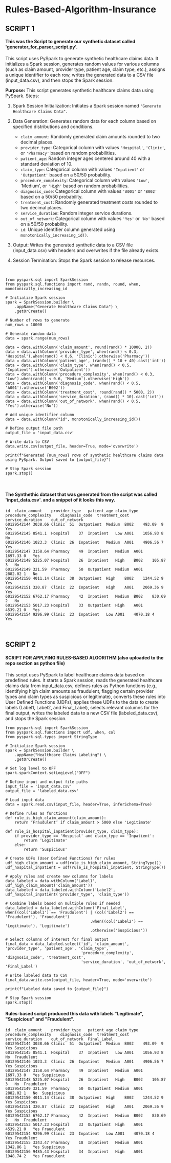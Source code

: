 # Rules-Based-Algorithm-Insurance

## SCRIPT 1
#### This was the Script to generate our synthetic dataset called 'generator_for_parser_script.py'.

This script uses PySpark to generate synthetic healthcare claims data. It initializes a Spark session, generates random values for various columns (such as claim amount, provider type, patient age, claim type, etc.), assigns a unique identifier to each row, writes the generated data to a CSV file (input_data.csv), and then stops the Spark session.

<b>Purpose:</b> This script generates synthetic healthcare claims data using PySpark.
Steps:

1. Spark Session Initialization: Initiates a Spark session named `"Generate Healthcare Claims Data"`.
   
2. Data Generation: Generates random data for each column based on specified distributions and conditions.
      -  `claim_amount`: Randomly generated claim amounts rounded to two decimal places.
      -  `provider_type`: Categorical column with values `'Hospital'`, `'Clinic'`, or `'Pharmacy'` based on random probabilities.
      -  `patient_age`: Random integer ages centered around 40 with a standard deviation of 10.
      -  `claim_type`: Categorical column with values `'Inpatient'` or `'Outpatient'` based on a 50/50 probability.
      -  `procedure_complexity`: Categorical column with values `'Low'`, 'Medium', or `'High'` based on random probabilities.
      -  `diagnosis_code`: Categorical column with values `'A001'` or `'B002'` based on a 50/50 probability.
      -  `treatment_cost`: Randomly generated treatment costs rounded to two decimal places.
      -  `service_duration`: Random integer service durations.
      -  `out_of_network`: Categorical column with values `'Yes'` or `'No'` based on a 50/50 probability.
      -  `id`: Unique identifier column generated using `monotonically_increasing_id()`.
        
3. Output: Writes the generated synthetic data to a CSV file (input_data.csv) with headers and overwrites if the file already exists.
   
4. Session Termination: Stops the Spark session to release resources.

<br>

```
from pyspark.sql import SparkSession
from pyspark.sql.functions import rand, randn, round, when, monotonically_increasing_id

# Initialize Spark session
spark = SparkSession.builder \
    .appName("Generate Healthcare Claims Data") \
    .getOrCreate()

# Number of rows to generate
num_rows = 10000

# Generate random data
data = spark.range(num_rows)

data = data.withColumn('claim_amount', round(rand() * 10000, 2))
data = data.withColumn('provider_type', when(rand() < 0.3, 'Hospital').when(rand() < 0.6, 'Clinic').otherwise('Pharmacy'))
data = data.withColumn('patient_age', (randn() * 10 + 40).cast('int'))
data = data.withColumn('claim_type', when(rand() < 0.5, 'Inpatient').otherwise('Outpatient'))
data = data.withColumn('procedure_complexity', when(rand() < 0.3, 'Low').when(rand() < 0.6, 'Medium').otherwise('High'))
data = data.withColumn('diagnosis_code', when(rand() < 0.5, 'A001').otherwise('B002'))
data = data.withColumn('treatment_cost', round(rand() * 5000, 2))
data = data.withColumn('service_duration', (rand() * 10).cast('int'))
data = data.withColumn('out_of_network', when(rand() < 0.5, 'Yes').otherwise('No'))

# Add unique identifier column
data = data.withColumn("id", monotonically_increasing_id())

# Define output file path
output_file = 'input_data.csv'

# Write data to CSV
data.write.csv(output_file, header=True, mode='overwrite')

print(f"Generated {num_rows} rows of synthetic healthcare claims data using PySpark. Output saved to {output_file}")

# Stop Spark session
spark.stop()

```

<br>

#### The Synthethic dataset that was generated from the script was called 'input_data.csv'. and a snippet of it looks this way.


    id	claim_amount	provider_type	patient_age	claim_type	procedure_complexity	diagnosis_code	treatment_cost	service_duration	out_of_network
    60129542144	3038.66	Clinic	51	Outpatient	Medium	B002	493.09	9	Yes
    60129542145	8541.1	Hospital	37	Inpatient	Low	A001	1056.93	8	No
    60129542146	1023.3	Clinic	26	Inpatient	Medium	A001	4906.56	7	Yes
    60129542147	3158.64	Pharmacy	49	Inpatient	Medium	A001	1697.33	0	Yes
    60129542148	5225.07	Hospital	26	Inpatient	High	B002	105.87	3	No
    60129542149	321.59	Pharmacy	50	Outpatient	Medium	A001	2882.02	1	No
    60129542150	4011.14	Clinic	38	Outpatient	High	B002	1244.52	9	Yes
    60129542151	320.87	Clinic	22	Inpatient	High	A001	2069.36	9	Yes
    60129542152	6762.17	Pharmacy	42	Inpatient	Medium	B002	830.69	2	No
    60129542153	5017.23	Hospital	33	Outpatient	High	A001	4539.21	0	Yes
    60129542154	9296.99	Clinic	23	Inpatient	Low	A001	4070.18	4	Yes


<br>

## SCRIPT 2
#### SCRIPT FOR APPLYING RULES-BASED ALGORITHM (also uploaded to the repo section as python file)

This script uses PySpark to label healthcare claims data based on predefined rules. It starts a Spark session, reads the generated healthcare claims data from input_data.csv, defines rules as Python functions (e.g., identifying high claim amounts as fraudulent, flagging certain provider types and claim types as suspicious or legitimate), converts these rules into User Defined Functions (UDFs), applies these UDFs to the data to create labels (Label1, Label2, and Final_Label), selects relevant columns for the final output, writes the labeled data to a new CSV file (labeled_data.csv), and stops the Spark session.

```
from pyspark.sql import SparkSession
from pyspark.sql.functions import udf, when, col
from pyspark.sql.types import StringType

# Initialize Spark session
spark = SparkSession.builder \
    .appName("Healthcare Claims Labeling") \
    .getOrCreate()

# Set log level to OFF
spark.sparkContext.setLogLevel("OFF")

# Define input and output file paths
input_file = 'input_data.csv'
output_file = 'labeled_data.csv'

# Load input data
data = spark.read.csv(input_file, header=True, inferSchema=True)

# Define rules as functions
def rule_is_high_claim_amount(claim_amount):
    return 'Fraudulent' if claim_amount > 5000 else 'Legitimate'

def rule_is_hospital_inpatient(provider_type, claim_type):
    if provider_type == 'Hospital' and claim_type == 'Inpatient':
        return 'Legitimate'
    else:
        return 'Suspicious'

# Create UDFs (User Defined Functions) for rules
udf_high_claim_amount = udf(rule_is_high_claim_amount, StringType())
udf_hospital_inpatient = udf(rule_is_hospital_inpatient, StringType())

# Apply rules and create new columns for labels
data_labeled = data.withColumn('Label1', udf_high_claim_amount('claim_amount'))
data_labeled = data_labeled.withColumn('Label2', udf_hospital_inpatient('provider_type', 'claim_type'))

# Combine labels based on multiple rules if needed
data_labeled = data_labeled.withColumn('Final_Label', when((col('Label1') == 'Fraudulent') | (col('Label2') == 'Fraudulent'), 'Fraudulent')
                                     .when((col('Label2') == 'Legitimate'), 'Legitimate')
                                     .otherwise('Suspicious'))

# Select columns of interest for final output
final_data = data_labeled.select('id', 'claim_amount', 'provider_type', 'patient_age', 'claim_type', 
                                 'procedure_complexity', 'diagnosis_code', 'treatment_cost', 
                                 'service_duration', 'out_of_network', 'Final_Label')

# Write labeled data to CSV
final_data.write.csv(output_file, header=True, mode='overwrite')

print(f"Labeled data saved to {output_file}")

# Stop Spark session
spark.stop()

```


#### Rules-based script produced this data with labels "Legitimate", "Suspicious" and "Fraudulent".

```
id	claim_amount	provider_type	patient_age	claim_type	procedure_complexity	diagnosis_code	treatment_cost	service_duration	out_of_network	Final_Label
60129542144	3038.66	Clinic	51	Outpatient	Medium	B002	493.09	9	Yes	Suspicious
60129542145	8541.1	Hospital	37	Inpatient	Low	A001	1056.93	8	No	Fraudulent
60129542146	1023.3	Clinic	26	Inpatient	Medium	A001	4906.56	7	Yes	Suspicious
60129542147	3158.64	Pharmacy	49	Inpatient	Medium	A001	1697.33	0	Yes	Suspicious
60129542148	5225.07	Hospital	26	Inpatient	High	B002	105.87	3	No	Fraudulent
60129542149	321.59	Pharmacy	50	Outpatient	Medium	A001	2882.02	1	No	Suspicious
60129542150	4011.14	Clinic	38	Outpatient	High	B002	1244.52	9	Yes	Suspicious
60129542151	320.87	Clinic	22	Inpatient	High	A001	2069.36	9	Yes	Suspicious
60129542152	6762.17	Pharmacy	42	Inpatient	Medium	B002	830.69	2	No	Fraudulent
60129542153	5017.23	Hospital	33	Outpatient	High	A001	4539.21	0	Yes	Fraudulent
60129542154	9296.99	Clinic	23	Inpatient	Low	A001	4070.18	4	Yes	Fraudulent
60129542155	3343.47	Pharmacy	18	Inpatient	Medium	A001	1342.86	1	Yes	Suspicious
60129542156	9485.43	Hospital	34	Inpatient	High	A001	1948.74	2	Yes	Fraudulent
```
